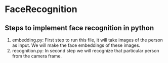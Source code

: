 # FaceRecognition

## Steps to implement face recognition in python

1. embedding.py: First step to run this file, it will take images of the person as input. We will make the face embeddings of these images.
2. recognition.py: In second step we will recognize that particular person from the camera frame.
